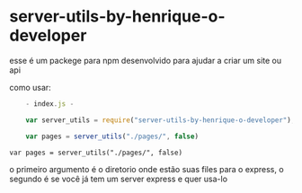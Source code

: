 # server-utils-by-henrique-o-developer

esse é um packege para npm desenvolvido para ajudar a criar um site ou api

como usar:

```js
    - index.js -

    var server_utils = require("server-utils-by-henrique-o-developer");

    var pages = server_utils("./pages/", false)
```

`var pages = server_utils("./pages/", false)` 

o primeiro argumento é o diretorio onde estão suas files para o express, o segundo é se você já tem um server express e quer usa-lo
 